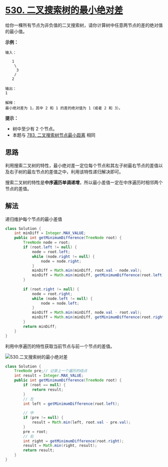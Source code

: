 # [530. 二叉搜索树的最小绝对差](https://leetcode-cn.com/problems/minimum-absolute-difference-in-bst/)

给你一棵所有节点为非负值的二叉搜索树，请你计算树中任意两节点的差的绝对值的最小值。

 

**示例：**

```
输入：

   1
    \
     3
    /
   2

输出：
1

解释：
最小绝对差为 1，其中 2 和 1 的差的绝对值为 1（或者 2 和 3）。
```

 

**提示：**

- 树中至少有 2 个节点。
- 本题与 [783. 二叉搜索树节点最小距离](https://leetcode-cn.com/problems/minimum-distance-between-bst-nodes/) 相同

## 思路

利用搜索二叉树的特性，最小绝对差一定位每个节点和其左子树最右节点的差值以及右子树的最左节点的差值之中，利用该特性递归解决即可。

搜索二叉树的特性是**中序遍历单调递增**，所以最小差值一定在中序遍历时相邻两个节点的差值。

## 解法

递归维护每个节点的最小差值

```java
class Solution {
    int minDiff = Integer.MAX_VALUE;
    public int getMinimumDifference(TreeNode root) {
        TreeNode node = root;
        if (root.left != null) {
            node = root.left;
            while (node.right != null) {
                node = node.right;
            }
            minDiff = Math.min(minDiff, root.val - node.val);
            minDiff = Math.min(minDiff, getMinimumDifference(root.left));
        }
        
        if (root.right != null) {
            node = root.right;
            while (node.left != null) {
                node = node.left;
            }
            minDiff = Math.min(minDiff, node.val - root.val);
            minDiff = Math.min(minDiff, getMinimumDifference(root.right));
        }
        return minDiff;
    }
}
```

利用中序遍历的特性获取当前节点与前一个节点的差值。

![530.二叉搜索树的最小绝对差](D:\LeetCode\picture\530-1)

```java
class Solution {
    TreeNode pre;// 记录上一个遍历的结点
    int result = Integer.MAX_VALUE;
    public int getMinimumDifference(TreeNode root) {
        if (root == null) {
            return result;
        }
        // 左
        int left = getMinimumDifference(root.left);
        
        // 中
        if (pre != null) {
            result = Math.min(left, root.val - pre.val);
        }
        pre = root;
        // 右
        int right = getMinimumDifference(root.right);
        result = Math.min(right, result);
        return result;
    }
}
```

